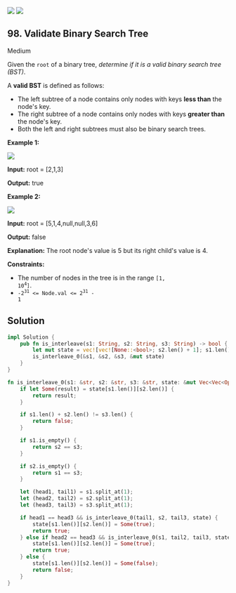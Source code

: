 [![](https://img.shields.io/github/stars/javadev/LeetCode-in-All?label=Stars&style=flat-square)](https://github.com/javadev/LeetCode-in-All)
[![](https://img.shields.io/github/forks/javadev/LeetCode-in-All?label=Fork%20me%20on%20GitHub%20&style=flat-square)](https://github.com/javadev/LeetCode-in-All/fork)

## 98\. Validate Binary Search Tree

Medium

Given the `root` of a binary tree, _determine if it is a valid binary search tree (BST)_.

A **valid BST** is defined as follows:

*   The left subtree of a node contains only nodes with keys **less than** the node's key.
*   The right subtree of a node contains only nodes with keys **greater than** the node's key.
*   Both the left and right subtrees must also be binary search trees.

**Example 1:**

![](https://assets.leetcode.com/uploads/2020/12/01/tree1.jpg)

**Input:** root = [2,1,3]

**Output:** true

**Example 2:**

![](https://assets.leetcode.com/uploads/2020/12/01/tree2.jpg)

**Input:** root = [5,1,4,null,null,3,6]

**Output:** false

**Explanation:** The root node's value is 5 but its right child's value is 4.

**Constraints:**

*   The number of nodes in the tree is in the range <code>[1, 10<sup>4</sup>]</code>.
*   <code>-2<sup>31</sup> <= Node.val <= 2<sup>31</sup> - 1</code>

## Solution

```rust
impl Solution {
    pub fn is_interleave(s1: String, s2: String, s3: String) -> bool {
        let mut state = vec![vec![None::<bool>; s2.len() + 1]; s1.len() + 1];
        is_interleave_0(&s1, &s2, &s3, &mut state)
    }
}

fn is_interleave_0(s1: &str, s2: &str, s3: &str, state: &mut Vec<Vec<Option<bool>>>) -> bool {
    if let Some(result) = state[s1.len()][s2.len()] {
        return result;
    }

    if s1.len() + s2.len() != s3.len() {
        return false;
    }

    if s1.is_empty() {
        return s2 == s3;
    }

    if s2.is_empty() {
        return s1 == s3;
    }

    let (head1, tail1) = s1.split_at(1);
    let (head2, tail2) = s2.split_at(1);
    let (head3, tail3) = s3.split_at(1);

    if head1 == head3 && is_interleave_0(tail1, s2, tail3, state) {
        state[s1.len()][s2.len()] = Some(true);
        return true;
    } else if head2 == head3 && is_interleave_0(s1, tail2, tail3, state) {
        state[s1.len()][s2.len()] = Some(true);
        return true;
    } else {
        state[s1.len()][s2.len()] = Some(false);
        return false;
    }
}
```
